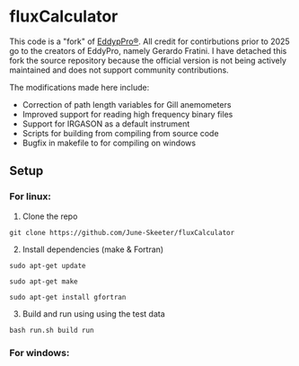 # fluxCalculator

This code is a "fork" of [EddypPro&reg;](https://github.com/LI-COR-Environmental/eddypro-engine).  All credit for contirbutions prior to 2025 go to the creators of EddyPro, namely Gerardo Fratini.  I have detached this fork the source repository because the official version is not being actively maintained and does not support community contributions.

The modifications made here include:

* Correction of path length variables for Gill anemometers
* Improved support for reading high frequency binary files
* Support for IRGASON as a default instrument
* Scripts for building from compiling from source code
* Bugfix in makefile to for compiling on windows


## Setup

### For linux:

1. Clone the repo

`git clone https://github.com/June-Skeeter/fluxCalculator`

2. Install dependencies (make & Fortran)

`sudo apt-get update`

`sudo apt-get make`

`sudo apt-get install gfortran`

3. Build and run using using the test data

`bash run.sh build run`

### For windows:


